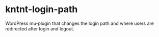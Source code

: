 # kntnt-login-path
WordPress mu-plugin that changes the login path and where users are redirected after login and logout.
